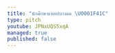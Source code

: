 ```yaml
---
title: "นักศึกษาแพทย์บางมด \U0001F41C"
type: pitch
youtube: JPNxUQS5xqA
managed: true
published: false
---
```

